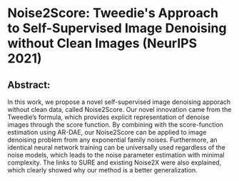 # Noise2Score: Tweedie's Approach to Self-Supervised Image Denoising without Clean Images (NeurIPS 2021)

## Abstract:
In this work, we propose a novel self-supervised image denoising apporach without clean data, called Noise2Score. 
Our novel innovation came from the Tweedie’s formula, which provides explicit representation of denoise images through the score function. By combining with the score-function estimation using AR-DAE, our Noise2Score can be
applied to image denoising problem from any exponential family noises. Furthermore, an identical neural network training can be universally used regardless of the noise models, which leads to the
noise parameter estimation with minimal complexity. The links to SURE and existing Noise2X were also explained, which clearly showed why our method is a better generalization.
